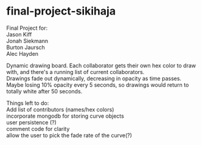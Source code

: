 # final-project-sikihaja
Final Project for: <br />
Jason Kiff<br />
Jonah Siekmann<br />
Burton Jaursch<br/>
Alec Hayden<br/>


Dynamic drawing board. Each collaborator gets their own hex color to draw with, and there's a running list of current collaborators.<br />
Drawings fade out dynamically, decreasing in opacity as time passes. Maybe losing 10% opacity every 5 seconds, so drawings would return to totally white after 50 seconds.


Things left to do:<br />
Add list of contributors (names/hex colors)<br />
incorporate mongodb for storing curve objects<br />
user persistence (?) <br />
comment code for clarity <br />
allow the user to pick the fade rate of the curve(?)<br />
